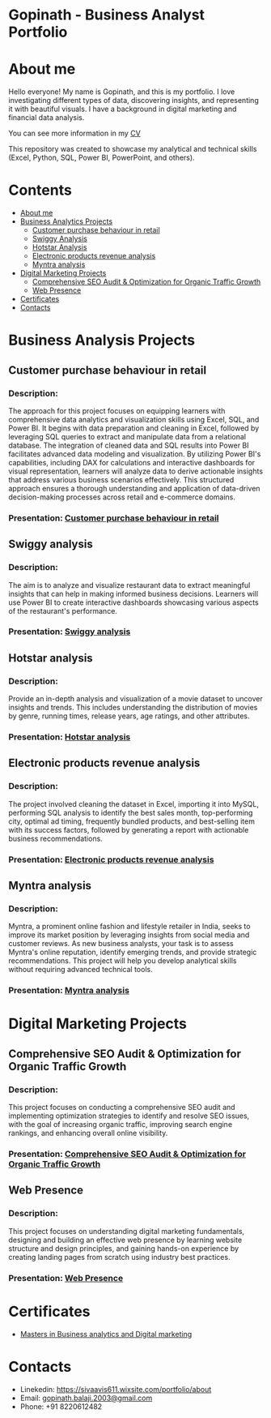 # Gopinath - Business Analyst Portfolio
# About me <a name="about-me"></a>
Hello everyone! My name is Gopinath, and this is my portfolio.
I love investigating different types of data, discovering insights, and representing it with beautiful visuals.
I have a background in digital marketing and financial data analysis.

You can see more information in my [CV](https://sivaavis611.wixsite.com/portfolio/about)

This repository was created to showcase my analytical and technical skills (Excel, Python, SQL, Power BI, PowerPoint, and others).

# Contents
* [About me](#about-me)
* [Business Analytics Projects](#business-analysis-projects)
  * [Customer purchase behaviour in retail](#customer-purchase-behaviour-in-retail)
  * [Swiggy Analysis](#swiggy-analysis)
  * [Hotstar Analysis](#hotstar-analysis)
  * [Electronic products revenue analysis](#electronic-products-revenue-analysis)
  * [Myntra analysis](#myntra-analysis)
* [Digital Marketing Projects](#digital-marketing-projects)
  * [Comprehensive SEO Audit & Optimization for Organic Traffic Growth](#comprehensive-seo-audit)
  * [Web Presence](#web-presence)
* [Certificates](#certificates)
* [Contacts](#contacts)

# Business Analysis Projects <a name="business-analysis-projects"></a>

## Customer purchase behaviour in retail <a name="customer-purchase-behaviour-in-retail"></a>
### Description:
The approach for this project focuses on equipping learners with comprehensive data analytics and visualization skills using Excel, SQL, and Power BI. It begins with data preparation and cleaning in Excel, followed by leveraging SQL queries to extract and manipulate data from a relational database. The integration of cleaned data and SQL results into Power BI facilitates advanced data modeling and visualization. By utilizing Power BI's capabilities, including DAX for calculations and interactive dashboards for visual representation, learners will analyze data to derive actionable insights that address various business scenarios effectively. This structured approach ensures a thorough understanding and application of data-driven decision-making processes across retail and e-commerce domains.

### Presentation: [Customer purchase behaviour in retail](https://docs.google.com/presentation/d/11d2oash9gskWUPngCdEy5AcaKmrPcyVf/edit?usp=sharing&ouid=108759140109935168294&rtpof=true&sd=true)


## Swiggy analysis <a name="swiggy-analysis"></a>
### Description:
The aim is to analyze and visualize restaurant data to extract meaningful insights that can help in making informed business decisions. Learners will use Power BI to create interactive dashboards showcasing various aspects of the restaurant's performance.

### Presentation: [Swiggy analysis](https://docs.google.com/presentation/d/1mkMm9aZg0v64zWRxR_VZjlSTlAAOqKAj/edit?usp=sharing&ouid=108759140109935168294&rtpof=true&sd=true)


## Hotstar analysis <a name="hotstar-analysis"></a>
### Description:
Provide an in-depth analysis and visualization of a movie dataset to uncover insights and trends. This includes understanding the distribution of movies by genre, running times, release years, age ratings, and other attributes.

### Presentation: [Hotstar analysis](https://docs.google.com/presentation/d/1IXriYGxc7Cm-hRsZ4T9h-S16q_rKzYU1/edit?usp=sharing&ouid=108759140109935168294&rtpof=true&sd=true)


## Electronic products revenue analysis <a name="electronic-products-revenue-analysis"></a>
### Description:
The project involved cleaning the dataset in Excel, importing it into MySQL, performing SQL analysis to identify the best sales month, top-performing city, optimal ad timing, frequently bundled products, and best-selling item with its success factors, followed by generating a report with actionable business recommendations.

### Presentation: [Electronic products revenue analysis](https://docs.google.com/presentation/d/1UmcjJUtIZNyKkaVQ7dSkaxpY2SX3S4Em/edit?usp=sharing&ouid=108759140109935168294&rtpof=true&sd=true)


## Myntra analysis <a name="myntra-analysis"></a>
### Description:
Myntra, a prominent online fashion and lifestyle retailer in India, seeks to improve its market position by leveraging insights from social media and customer reviews. As new business analysts, your task is to assess Myntra's online reputation, identify emerging trends, and provide strategic recommendations. This project will help you develop analytical skills without requiring advanced technical tools.

### Presentation: [Myntra analysis](https://docs.google.com/presentation/d/1abNKlfhQm37IWIeNgzjZYCELPa0_uYIb/edit?usp=sharing&ouid=108759140109935168294&rtpof=true&sd=true)

# Digital Marketing Projects <a name="digital-marketing-projects"></a>

## Comprehensive SEO Audit & Optimization for Organic Traffic Growth <a name="comprehensive-seo-audit"></a>
### Description:
This project focuses on conducting a comprehensive SEO audit and implementing optimization strategies to identify and resolve SEO issues, with the goal of increasing organic traffic, improving search engine rankings, and enhancing overall online visibility.

### Presentation: [Comprehensive SEO Audit & Optimization for Organic Traffic Growth](https://docs.google.com/presentation/d/1O6xjqXL_mlJlqOn7VdeXpwjg07PC2eEM/edit?usp=sharing&ouid=108759140109935168294&rtpof=true&sd=true)


## Web Presence <a name="web-presence"></a>
### Description:
This project focuses on understanding digital marketing fundamentals, designing and building an effective web presence by learning website structure and design principles, and gaining hands-on experience by creating landing pages from scratch using industry best practices.

### Presentation: [Web Presence](https://docs.google.com/presentation/d/1BoN1DQ6cm1Lpt-4Nhojbxcj9bTQmxLdK/edit?usp=sharing&ouid=108759140109935168294&rtpof=true&sd=true)


# Certificates <a name="certificates"></a>
  * [Masters in Business analytics and Digital marketing](https://www.guvi.in/certificate?id=33Y175908jM3BD4572)

# Contacts <a name="contacts"></a>
  * Linekedin: https://sivaavis611.wixsite.com/portfolio/about
  * Email: gopinath.balaji.2003@gmail.com
  * Phone: +91 8220612482 

